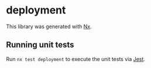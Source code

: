 # deployment

This library was generated with [Nx](https://nx.dev).

## Running unit tests

Run `nx test deployment` to execute the unit tests via [Jest](https://jestjs.io).
